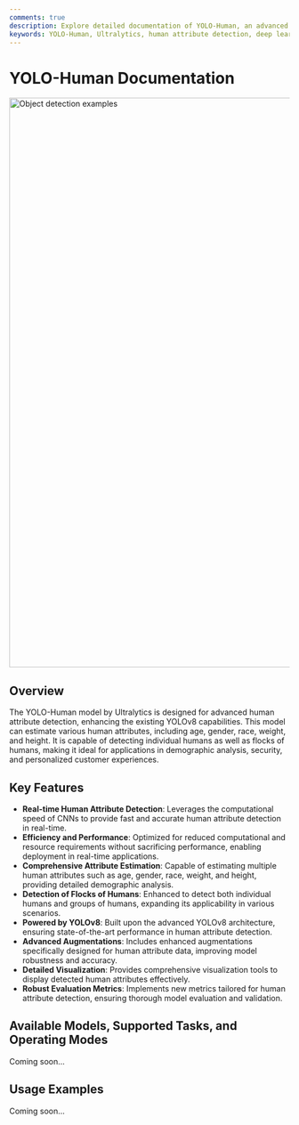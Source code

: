 ```yaml
---
comments: true
description: Explore detailed documentation of YOLO-Human, an advanced human attribute detection model. Learn about its features, configurations, usage with the Ultralytics Python API, and more.
keywords: YOLO-Human, Ultralytics, human attribute detection, deep learning, YOLOv8, human-centric datasets, Ultralytics Python API, model training, model prediction, augmentation, visualization, metrics
---
```


# YOLO-Human Documentation

<img width="1024" src="https://github.com/ultralytics/ultralytics/assets/3855193/c49d8b56-aed6-4303-82b2-790aa24b5515" alt="Object detection examples">

## Overview
The YOLO-Human model by Ultralytics is designed for advanced human attribute detection, enhancing the existing YOLOv8 capabilities. This model can estimate various human attributes, including age, gender, race, weight, and height. It is capable of detecting individual humans as well as flocks of humans, making it ideal for applications in demographic analysis, security, and personalized customer experiences.

## Key Features
- **Real-time Human Attribute Detection**: Leverages the computational speed of CNNs to provide fast and accurate human attribute detection in real-time.
- **Efficiency and Performance**: Optimized for reduced computational and resource requirements without sacrificing performance, enabling deployment in real-time applications.
- **Comprehensive Attribute Estimation**: Capable of estimating multiple human attributes such as age, gender, race, weight, and height, providing detailed demographic analysis.
- **Detection of Flocks of Humans**: Enhanced to detect both individual humans and groups of humans, expanding its applicability in various scenarios.
- **Powered by YOLOv8**: Built upon the advanced YOLOv8 architecture, ensuring state-of-the-art performance in human attribute detection.
- **Advanced Augmentations**: Includes enhanced augmentations specifically designed for human attribute data, improving model robustness and accuracy.
- **Detailed Visualization**: Provides comprehensive visualization tools to display detected human attributes effectively.
- **Robust Evaluation Metrics**: Implements new metrics tailored for human attribute detection, ensuring thorough model evaluation and validation.


## Available Models, Supported Tasks, and Operating Modes

Coming soon...


## Usage Examples

Coming soon...